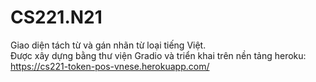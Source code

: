 # CS221.N21
Giao diện tách từ và gán nhãn từ loại tiếng Việt. \
Được xây dựng bằng thư viện Gradio và triển khai trên nền tảng heroku: https://cs221-token-pos-vnese.herokuapp.com/
